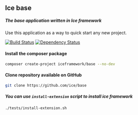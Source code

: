 ## Ice base
##### The base application written in Ice framework
Use this application as a way to quick start any new project.

[![Build Status](https://travis-ci.org/ice/base.svg)](https://travis-ci.org/ice/base)
[![Dependency Status](https://www.versioneye.com/user/projects/558e6020316338001a0000da/badge.svg?style=flat)](https://www.versioneye.com/user/projects/558e6020316338001a0000da)

#### Install the composer package
```sh
composer create-project iceframework/base --no-dev
```

#### Clone repository available on GitHub
```sh
git clone https://github.com/ice/base
```

##### You can use `install-extension` script to install ice framework
```
./tests/install-extension.sh
```